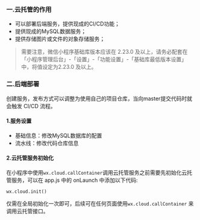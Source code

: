 ### 一.云托管的作用
- 可以部署后端服务，提供现成的CI/CD功能；
- 提供现成的MySQL数据服务；
- 提供存储图片或文件的对象存储服务；

> 需要注意，微信小程序基础库版本应该在 2.23.0 及以上，请务必配套在「小程序管理后台」-「设置」-「功能设置」-「基础库最低版本设置」中，将值设定为2.23.0 及以上。


### 二.后端部署
创建服务，发布方式可以调整为使用自己的项目仓库，当向master提交代码时就会触发 CI/CD 流程。

#### 1.服务设置
- 基础信息：修改MySQL数据库的配置
- 流水线：修改代码仓库信息

#### 2.云托管服务初始化
在小程序中使用`wx.cloud.callContainer`调用云托管服务之前需要先初始化云托管服务，可以在 app.js 中的 onLaunch 中添加以下代码:
```
wx.cloud.init()
```
仅需在全局初始化一次即可，后续可在任何页面使用`wx.cloud.callContainer` 来调用云托管接口。